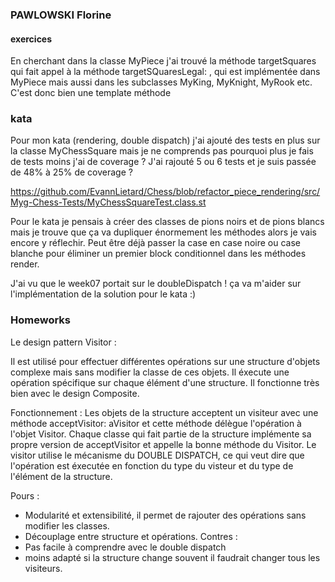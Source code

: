 ### PAWLOWSKI Florine 

#### exercices 

En cherchant dans la classe MyPiece j'ai trouvé la méthode targetSquares qui fait appel à la méthode targetSQuaresLegal: , 
qui est implémentée dans MyPiece mais aussi dans les subclasses MyKing, MyKnight, MyRook etc. C'est donc bien une template méthode 

### kata 

Pour mon kata (rendering, double dispatch) j'ai ajouté des tests en plus sur la classe MyChessSquare mais je ne comprends pas pourquoi plus je fais de tests moins j'ai de coverage ? J'ai rajouté 5 ou 6 tests et je suis passée de 48% à 25% de coverage ? 

https://github.com/EvannLietard/Chess/blob/refactor_piece_rendering/src/Myg-Chess-Tests/MyChessSquareTest.class.st

Pour le kata je pensais à créer des classes de pions noirs et de pions blancs mais je trouve que ça va dupliquer énormement les méthodes alors je vais encore y réflechir. Peut être déjà passer la case en case noire ou case blanche pour éliminer un premier block conditionnel dans les méthodes render. 

J'ai vu que le week07 portait sur le doubleDispatch ! ça va m'aider sur l'implémentation de la solution pour le kata :) 

### Homeworks 

Le design pattern Visitor : 

Il est utilisé pour effectuer différentes opérations sur une structure d'objets complexe mais sans modifier la classe de ces objets. Il éxecute une opération spécifique sur chaque élément d'une structure. 
Il fonctionne très bien avec le design Composite. 

Fonctionnement : 
Les objets de la structure acceptent un visiteur avec une méthode acceptVisitor: aVisitor et cette méthode délègue l'opération à l'objet Visitor. 
Chaque classe qui fait partie de la structure implémente sa propre version de acceptVisitor et appelle la bonne méthode du Visitor. 
Le visitor utilise le mécanisme du DOUBLE DISPATCH, ce qui veut dire que l'opération est éxecutée en fonction du type du visteur et du type de l'élément de la structure. 

Pours : 
  - Modularité et extensibilité, il permet de rajouter des opérations sans modifier les classes.
  - Découplage entre structure et opérations.
Contres :
  - Pas facile à comprendre avec le double dispatch
  - moins adapté si la structure change souvent il faudrait changer tous les visiteurs. 
  
